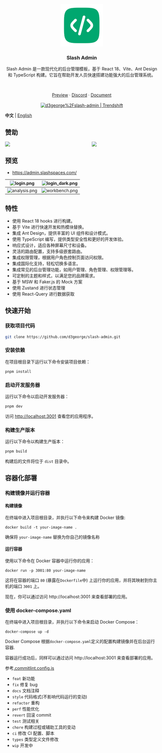 <div align="center"> 
<br> 
<br>
<img src="./src/assets/images/logo.png" height="140" />
<h3> Slash Admin </h3>
  <p>
    <p style="font-size: 14px">
      Slash Admin 是一款现代化的后台管理模板，基于 React 18、Vite、Ant Design 和 TypeScript 构建。它旨在帮助开发人员快速搭建功能强大的后台管理系统。
    </p>
    <br />
    <br />
    <a href="https://admin.slashspaces.com/">Preview</a>
    ·
    <a href="https://discord.gg/fXemAXVNDa">Discord</a>
    ·
    <a href="https://docs-admin.slashspaces.com/">Document</a>
    <br />
    <br />
    <a href="https://trendshift.io/repositories/6387" target="_blank"><img src="https://trendshift.io/api/badge/repositories/6387" alt="d3george%2Fslash-admin | Trendshift" style="width: 250px; height: 55px;" width="250" height="55"/></a>
</div>

**中文** | [English](./README.md)

## 赞助

<div style="display: flex; gap: 50px"> 
  <img style="width:300px" src="https://d3george.github.io/github-static/pay/weixin.jpg" >
  <img style="width:280px" src="https://d3george.github.io/github-static/pay/buymeacoffee.png" />
</div>

## 预览

- https://admin.slashspaces.com/

| ![login.png](https://d3george.github.io/github-static/slash-admin/login.jpeg)      | ![login_dark.png](https://d3george.github.io/github-static/slash-admin/login_dark.jpeg) |
| ---------------------------------------------------------------------------------- | --------------------------------------------------------------------------------------- |
| ![analysis.png](https://d3george.github.io/github-static/slash-admin/analysis.png) | ![workbench.png](https://d3george.github.io/github-static/slash-admin/workbench.png)    |

## 特性

- 使用 React 18 hooks 进行构建。
- 基于 Vite 进行快速开发和热模块替换。
- 集成 Ant Design，提供丰富的 UI 组件和设计模式。
- 使用 TypeScript 编写，提供类型安全性和更好的开发体验。
- 响应式设计，适应各种屏幕尺寸和设备。
- 灵活的路由配置，支持多级嵌套路由。
- 集成权限管理，根据用户角色控制页面访问权限。
- 集成国际化支持，轻松切换多语言。
- 集成常见的后台管理功能，如用户管理、角色管理、权限管理等。
- 可定制的主题和样式，以满足您的品牌需求。
- 基于 MSW 和 Faker.js 的 Mock 方案
- 使用 Zustand 进行状态管理
- 使用 React-Query 进行数据获取

## 快速开始

### 获取项目代码

```bash
git clone https://github.com/d3george/slash-admin.git
```

### 安装依赖

在项目根目录下运行以下命令安装项目依赖：

```bash
pnpm install
```

### 启动开发服务器

运行以下命令以启动开发服务器：

```bash
pnpm dev
```

访问 [http://localhost:3001](http://localhost:3001) 查看您的应用程序。

### 构建生产版本

运行以下命令以构建生产版本：

```bash
pnpm build
```

构建后的文件将位于 `dist` 目录中。

## 容器化部署

### 构建镜像并运行容器

#### 构建镜像

在终端中进入项目根目录，并执行以下命令来构建 Docker 镜像:

```
docker build -t your-image-name .
```

确保将 `your-image-name` 替换为你自己的镜像名称

#### 运行容器

使用以下命令在 Docker 容器中运行你的应用：

```
docker run -p 3001:80 your-image-name
```

这将在容器的端口 `80` (暴露在`Dockerfile`中) 上运行你的应用，并将其映射到你主机的端口 `3001` 上。

现在，你可以通过访问 http://localhost:3001 来查看部署的应用。

### 使用 docker-compose.yaml

在终端中进入项目根目录，并执行以下命令来启动 Docker Compose：

```
docker-compose up -d
```

Docker Compose 根据`docker-compose.yaml`定义的配置构建镜像并在后台运行容器.

容器运行成功后，同样可以通过访问 http://localhost:3001 来查看部署的应用。

参考[.commitlint.config.js](./commitlint.config.js)

- `feat` 新功能
- `fix` 修复 bug
- `docs` 文档注释
- `style` 代码格式(不影响代码运行的变动)
- `refactor` 重构
- `perf` 性能优化
- `revert` 回滚 commit
- `test` 测试相关
- `chore` 构建过程或辅助工具的变动
- `ci` 修改 CI 配置、脚本
- `types` 类型定义文件修改
- `wip` 开发中

